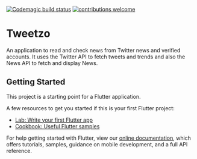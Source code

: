 [![Codemagic build status](https://api.codemagic.io/apps/5d368a1764adf3000d11b5ce/5d368a1764adf3000d11b5cd/status_badge.svg)](https://codemagic.io/apps/5d368a1764adf3000d11b5ce/5d368a1764adf3000d11b5cd/latest_build) [![contributions welcome](https://img.shields.io/badge/contributions-welcome-brightgreen.svg?style=flat)](https://github.com/dwyl/esta/issues)



# Tweetzo

An application to read and check news from Twitter news and verified accounts. It uses the Twitter API to fetch tweets and trends and also the News API to fetch and display News.

## Getting Started

This project is a starting point for a Flutter application.

A few resources to get you started if this is your first Flutter project:

- [Lab: Write your first Flutter app](https://flutter.dev/docs/get-started/codelab)
- [Cookbook: Useful Flutter samples](https://flutter.dev/docs/cookbook)

For help getting started with Flutter, view our 
[online documentation](https://flutter.dev/docs), which offers tutorials, 
samples, guidance on mobile development, and a full API reference.
